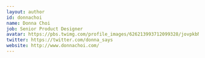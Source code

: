 ```yaml
---
layout: author
id: donnachoi
name: Donna Choi
job: Senior Product Designer
avatar: https://pbs.twimg.com/profile_images/626213993712099328/jovpkbN1.png 
twitter: https://twitter.com/donna_says
website: http://www.donnachoi.com/
---
```

